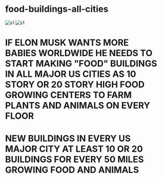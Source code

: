 # food-buildings-all-cities


![s1](https://github.com/c4pt000/food-buildings-all-cities/releases/download/food/food-buildings.png)
![s1](https://github.com/c4pt000/food-buildings-all-cities/releases/download/food/food-buildings2.png)


# IF ELON MUSK WANTS MORE BABIES WORLDWIDE HE NEEDS TO START MAKING "FOOD" BUILDINGS IN ALL MAJOR US CITIES AS 10 STORY OR 20 STORY HIGH FOOD GROWING CENTERS TO FARM PLANTS AND ANIMALS ON EVERY FLOOR

# NEW BUILDINGS IN EVERY US MAJOR CITY AT LEAST 10 OR 20 BUILDINGS FOR EVERY 50 MILES GROWING FOOD AND ANIMALS
